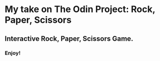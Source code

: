 # My take on The Odin Project: Rock, Paper, Scissors
## Interactive Rock, Paper, Scissors Game.
### Enjoy!
